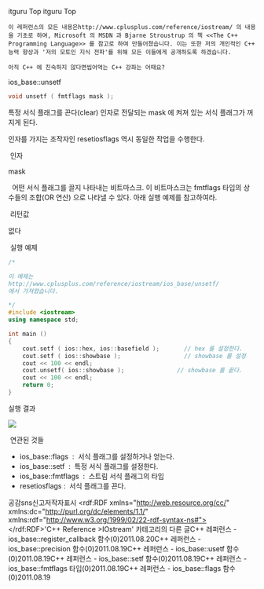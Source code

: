  itguru Top itguru Top

```warning
이 레퍼런스의 모든 내용은http://www.cplusplus.com/reference/iostream/ 의 내용을 기초로 하여, Microsoft 의 MSDN 과 Bjarne Stroustrup 의 책 <<The C++ Programming Language>> 를 참고로 하여 만들어졌습니다. 이는 또한 저의 개인적인 C++ 능력 향상과 '저의 모토인 지식 전파'를 위해 모든 이들에게 공개하도록 하겠습니다.
```

```info
아직 C++ 에 친숙하지 않다면씹어먹는 C++ 강좌는 어때요?
```

ios_base::unsetf


```cpp
void unsetf ( fmtflags mask );
```


특정 서식 플래그를 끈다(clear)
인자로 전달되는 mask 에 켜져 있는 서식 플래그가 꺼지게 된다.

인자를 가지는 조작자인 resetiosflags 역시 동일한 작업을 수행한다.

 인자


mask

  어떤 서식 플래그를 끌지 나타내는 비트마스크. 이 비트마스크는 fmtflags 타입의 상수들의 조합(OR 연산) 으로 나타낼 수 있다. 아래 실행 예제를 참고하여라.

 리턴값

없다

 실행 예제

```cpp
/*

이 예제는
http://www.cplusplus.com/reference/iostream/ios_base/unsetf/
에서 가져왔습니다.

*/
#include <iostream>
using namespace std;

int main ()
{
    cout.setf ( ios::hex, ios::basefield );       // hex 를 설정한다.
    cout.setf ( ios::showbase );                  // showbase 를 설정
    cout << 100 << endl;
    cout.unsetf( ios::showbase );               // showbase 를 끝다.
    cout << 100 << endl;
    return 0;
}
```


실행 결과

![](http://img1.daumcdn.net/thumb/R1920x0/?fname=http%3A%2F%2Fcfile7.uf.tistory.com%2Fimage%2F12714A584E4DE70D317643)


 연관된 것들


* ios_base::flags  :  서식 플래그를 설정하거나 얻는다.
* ios_base::setf  :  특정 서식 플래그를 설정한다.
* ios_base::fmtflags  :  스트림 서식 플래그의 타입
* resetiosflags :  서식 플래그를 끈다.


공감sns신고저작자표시	<rdf:RDF xmlns="http://web.resource.org/cc/" xmlns:dc="http://purl.org/dc/elements/1.1/" xmlns:rdf="http://www.w3.org/1999/02/22-rdf-syntax-ns#">		<Work rdf:about="">			<license rdf:resource="http://creativecommons.org/licenses/by-fr/2.0/kr/" />		</Work>		<License rdf:about="http://creativecommons.org/licenses/by-fr/">			<permits rdf:resource="http://web.resource.org/cc/Reproduction"/>			<permits rdf:resource="http://web.resource.org/cc/Distribution"/>			<requires rdf:resource="http://web.resource.org/cc/Notice"/>			<requires rdf:resource="http://web.resource.org/cc/Attribution"/>			<permits rdf:resource="http://web.resource.org/cc/DerivativeWorks"/>		</License>	</rdf:RDF>'C++ Reference >IOstream' 카테고리의 다른 글C++ 레퍼런스 - ios_base::register_callback 함수(0)2011.08.20C++ 레퍼런스 - ios_base::precision 함수(0)2011.08.19C++ 레퍼런스 - ios_base::usetf 함수(0)2011.08.19C++ 레퍼런스 - ios_base::setf 함수(0)2011.08.19C++ 레퍼런스 - ios_base::fmtflags 타입(0)2011.08.19C++ 레퍼런스 - ios_base::flags 함수(0)2011.08.19


